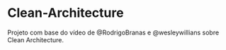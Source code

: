 # Clean-Architecture

Projeto com base do vídeo de @RodrigoBranas e @wesleywillians sobre Clean Architecture.
